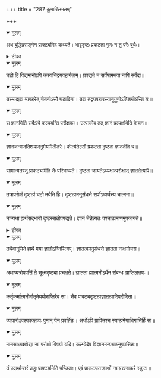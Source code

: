 +++
title = "287 कुमारिलमतम्"

+++


<details open><summary>मूलम्</summary>

अथ बुद्धिप्रसङ्गेन प्राक्ट्यमिह कथ्यते। भाट्टदृष्टः प्रकटता गुणः न तु परैः बुधैः॥
</details>



<details><summary>टीका</summary>

न्या. र.[319]
</details>



<details open><summary>मूलम्</summary>

घटो हि विद्यमानोऽपि कस्यचिद्वयवहार्यताम्। प्रपद्यते न सर्वेषामथवा नापि सर्वदा॥
</details>



<details open><summary>मूलम्</summary>

तस्माद्यदा व्यवहरेत् चेतनोऽसौ घटादिना। तदा तद्व्यवहारस्यानुगुणोऽतिशयोऽस्ति यः॥
</details>



<details open><summary>मूलम्</summary>

स ज्ञानमिति सर्वेऽपि कल्पयन्ति परीक्षकाः। उत्पन्नमेव तत् ज्ञानं प्रत्यक्षमिति केचन॥
</details>



<details open><summary>मूलम्</summary>

ज्ञानजन्यादतिशयादनुमेयमितीतरे। कीर्त्यतेऽसौ प्रकटता दृष्टता ज्ञाततेति च॥
</details>



<details open><summary>मूलम्</summary>

सामान्यतस्तु प्राकट्यमिति तैः परिभाष्यते। दृष्टता जायतेऽध्यक्षात्परोक्षात् ज्ञाततेत्यपि॥
</details>



<details open><summary>मूलम्</summary>

तत्रापरोक्षं दृष्टत्वं घटो मयेति हि। दृष्टत्वमनुसंधत्ते सर्वोऽप्यर्थस्य चात्मना॥
</details>



<details open><summary>मूलम्</summary>

नान्यथा ह्यर्थसद्भावो दृष्टस्सन्नोपपद्यते। ज्ञानं चेन्नेत्यतः पश्चात्प्रमाणमुपजायते॥
</details>



<details><summary>टीका</summary>

श्लोक.[318]
</details>



<details open><summary>मूलम्</summary>

तथैवानुमिते ह्यर्थे मया ज्ञातोऽग्निरित्यप्। ज्ञातत्वमनुसंधत्ते ज्ञातता नाक्षगोचरा॥
</details>



<details open><summary>मूलम्</summary>

अथाप्यत्रोपपत्तिं ते सूक्ष्मदृष्ट्या प्रचक्षते। ज्ञातता ह्यात्मनोऽर्थेन संबन्धः प्राप्तिलक्षणः॥
</details>



<details open><summary>मूलम्</summary>

कर्तृकर्मात्मनोर्मातृमेययोराप्तिरेव सा। सैव पाक्ट्यदृष्टत्वज्ञातत्वादिपदोदिता॥
</details>



<details open><summary>मूलम्</summary>

व्यापारोऽवश्यवक्तव्यः पुमान् येन प्रवर्तितः। अर्थोऽपि प्रापितश्च स्यात्प्रमेयाधिगातिर्हि सा॥
</details>



<details open><summary>मूलम्</summary>

मानसाध्यक्षवेद्या सा परोक्षो विषयो यदि। कल्प्येदेव विज्ञानमन्यथाऽनुपपत्तितः॥
</details>



<details open><summary>मूलम्</summary>

तं पदार्थान्तरं प्राहुः प्राक्ट्यमिति पण्डिताः। एवं प्राकट्यतत्त्वार्थो न्यायरत्नाकरे स्फुटः॥
</details>

